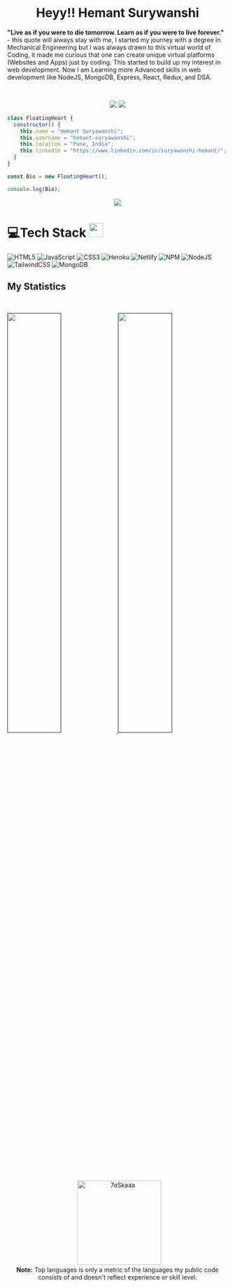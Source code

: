 <h1 align="center">
  <b>Heyy!! Hemant Surywanshi</b>
</h1>

__"Live as if you were to die tomorrow. Learn as if you were to live forever."__ - this quote will always stay with me, I started my journey with a degree in Mechanical Engineering but I was always drawn to this virtual world of Coding, it made me curious that one can create unique virtual platforms (Websites and Apps) just by coding. This started to build up my interest in web development.
Now I am Learning more Advanced skills in web development like NodeJS, MongoDB, Express, React, Redux, and DSA. 

<br>

<p>
<div align="center">
  <img src="https://img.shields.io/badge/-HTML-c58545?style=for-the-badge&logo=html5&logoColor=c58545&labelColor=282828">
  <img src="https://img.shields.io/badge/-CSS-d1a01f?style=for-the-badge&logo=css3&logoColor=d1a01f&labelColor=282828">
</div>
</p>

```javaScript
class FloatingHeart {
  constructor() {
    this.name = "Hemant Suryawanshi";
    this.username = "hemant-suryawanshi";
    this.location = "Pune, India";
    this.linkedin = "https://www.linkedin.com/in/suryawanshi-hemant/";
  }
}

const Bio = new FloatingHeart();

console.log(Bio);

```

<div align="center">
  <a href="https://open.spotify.com/user/6s6pbtefezpookh8gwnkko15v">
    <img src="https://readme-spotify-tingz.vercel.app/api/now-playing">
  </a>
</div>

<!--
<div align="center">
  <a href="https://open.spotify.com/user/6s6pbtefezpookh8gwnkko15v">
    <img src="https://spotify-readme-theta-virid.vercel.app/api?scan=true&theme=dark" width="240px">
  </a>
</div>
-->

# 💻Tech Stack <img src = "https://media2.giphy.com/media/QssGEmpkyEOhBCb7e1/giphy.gif?cid=ecf05e47a0n3gi1bfqntqmob8g9aid1oyj2wr3ds3mg700bl&rid=giphy.gif" width = 32px> 
![HTML5](https://img.shields.io/badge/html5-%23E34F26.svg?style=for-the-badge&logo=html5&logoColor=white) ![JavaScript](https://img.shields.io/badge/javascript-%23323330.svg?style=for-the-badge&logo=javascript&logoColor=%23F7DF1E) ![CSS3](https://img.shields.io/badge/css3-%231572B6.svg?style=for-the-badge&logo=css3&logoColor=white) ![Heroku](https://img.shields.io/badge/heroku-%23430098.svg?style=for-the-badge&logo=heroku&logoColor=white) ![Netlify](https://img.shields.io/badge/netlify-%23000000.svg?style=for-the-badge&logo=netlify&logoColor=#00C7B7) ![NPM](https://img.shields.io/badge/NPM-%23000000.svg?style=for-the-badge&logo=npm&logoColor=white) ![NodeJS](https://img.shields.io/badge/node.js-6DA55F?style=for-the-badge&logo=node.js&logoColor=white) ![TailwindCSS](https://img.shields.io/badge/tailwindcss-%2338B2AC.svg?style=for-the-badge&logo=tailwind-css&logoColor=white) ![MongoDB](https://img.shields.io/badge/MongoDB-%234ea94b.svg?style=for-the-badge&logo=mongodb&logoColor=white) 

## My Statistics

<br/>
<p align="left">
  <a href="">
  <img width="49.5%" src="https://github-readme-stats.vercel.app/api?username=hemant-suryawanshi&show_icons=true&theme=gruvbox&hide_border=true" />
    <img width="49.5%" src="http://github-readme-streak-stats.herokuapp.com?user=hemant-suryawanshi&theme=gruvbox&date_format=M%20j%5B%2C%20Y%5D" />
  </a>
</p>
<br>
<!-- theme=dark -->
<p align="center">
  &nbsp;
	  <img src="https://github-readme-stats.vercel.app/api/top-langs?username=hemant-suryawanshi&langs_count=10&show_icons=true&locale=en&layout=compact&theme=gruvbox" alt="7oSkaaa" height="192px"/>
  <br/>
  <b>Note:</b> Top languages is only a metric of the languages my public code consists of and doesn't reflect experience or skill level.
  </p>






